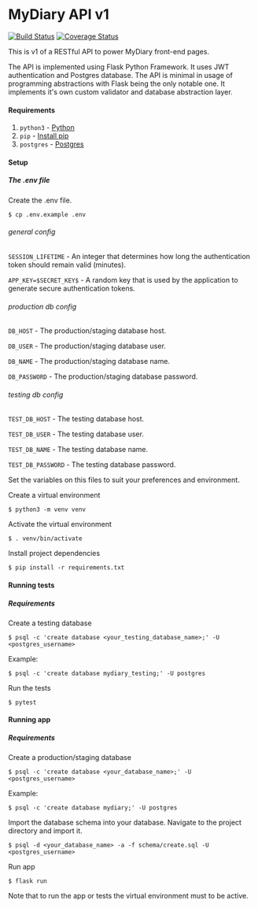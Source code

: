 # MyDiary API v1

[![Build Status](https://travis-ci.org/mutaimwiti/mydiary-v1.svg?branch=development)](
https://travis-ci.org/mutaimwiti/mydiary-v1)
[![Coverage Status](https://coveralls.io/repos/github/mutaimwiti/mydiary-v1/badge.svg?branch=development)](
https://coveralls.io/github/mutaimwiti/mydiary-v1?branch=development)

This is v1 of a RESTful API to power MyDiary front-end pages.

The API is implemented using Flask Python Framework. It uses JWT authentication and Postgres database. The API is 
minimal in usage of programming abstractions with Flask being the only notable one. It implements it's own custom 
validator and database abstraction layer.

#### Requirements
1. `python3` - [Python](https://www.python.org/)
2. `pip` - [Install pip](https://pip.pypa.io/en/stable/installing/)
3. `postgres` - [Postgres](https://www.postgresql.org/)

#### Setup
##### The .env file
Create the .env file.

`$ cp .env.example .env`

###### general config
`SESSION_LIFETIME` - An integer that determines how long the authentication token should remain valid (minutes).

`APP_KEY=$SECRET_KEY$` - A random key that is used by the application to generate secure authentication tokens.
###### production db config
`DB_HOST` - The production/staging database host.

`DB_USER` - The production/staging database user.

`DB_NAME` - The production/staging database name.

`DB_PASSWORD` - The production/staging database password.
###### testing db config
`TEST_DB_HOST` - The testing database host.

`TEST_DB_USER` - The testing database user.

`TEST_DB_NAME` - The testing database name.

`TEST_DB_PASSWORD` - The testing database password.

Set the variables on this files to suit your preferences and environment.

Create a virtual environment

`$ python3 -m venv venv`

Activate the virtual environment

`$ . venv/bin/activate`

Install project dependencies

`$ pip install -r requirements.txt`

#### Running tests
##### Requirements
Create a testing database 

`$ psql -c 'create database <your_testing_database_name>;' -U <postgres_username>`

Example:

`$ psql -c 'create database mydiary_testing;' -U postgres`

Run the tests

`$ pytest`

#### Running app
##### Requirements
Create a production/staging database 

`$ psql -c 'create database <your_database_name>;' -U <postgres_username>`

Example:

`$ psql -c 'create database mydiary;' -U postgres`

Import the database schema into your database. Navigate to the project directory and import it.

`$ psql -d <your_database_name> -a -f schema/create.sql -U <postgres_username>`

Run app

`$ flask run`

Note that to run the app or tests the virtual environment must to be active.
